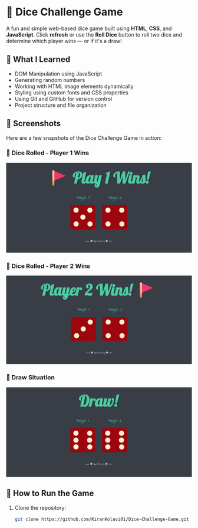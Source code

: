 # 🎲 Dice Challenge Game

A fun and simple web-based dice game built using **HTML**, **CSS**, and **JavaScript**. Click **refresh** or use the **Roll Dice** button to roll two dice and determine which player wins — or if it's a draw!

## 🧠 What I Learned

- DOM Manipulation using JavaScript
- Generating random numbers
- Working with HTML image elements dynamically
- Styling using custom fonts and CSS properties
- Using Git and GitHub for version control
- Project structure and file organization

## 📸 Screenshots

Here are a few snapshots of the Dice Challenge Game in action:

### 🔁 Dice Rolled - Player 1 Wins
![Player 1 Wins](images/Screenshot1.png)

### 🔁 Dice Rolled - Player 2 Wins
![Player 2 Wins](images/Screenshot2.png)

### 🤝 Draw Situation
![Draw Result](images/Screenshot3.png)


## 🚀 How to Run the Game

1. Clone the repository:
   ```bash
   git clone https://github.com/KiranKolavi01/Dice-Challenge-Game.git


